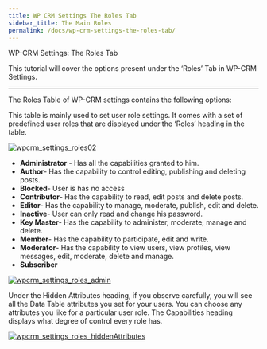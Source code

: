 ```yaml
---
title: WP CRM Settings The Roles Tab
sidebar_title: The Main Roles
permalink: /docs/wp-crm-settings-the-roles-tab/
---
```


WP-CRM Settings: The Roles Tab

This tutorial will cover the options present under the ‘Roles’ Tab in WP-CRM Settings.

* * *

The Roles Table of WP-CRM settings contains the following options:

This table is mainly used to set user role settings. It comes with a set of predefined user roles that are displayed under the ‘Roles’ heading in the table.

![wpcrm_settings_roles02](https://storage.googleapis.com/media.usabilitydynamics.com/2012/03/wpcrm_settings_roles022-1200x566.png)

*   **Administrator** - Has all the capabilities granted to him.
*   **Author**- Has the capability to control editing, publishing and deleting posts.
*   **Blocked**- User is has no access
*   **Contributor**- Has the capability to read, edit posts and delete posts.
*   **Editor**- Has the capability to manage, moderate, publish, edit and delete.
*   **Inactive**- User can only read and change his password.
*   **Key Master**- Has the capability to administer, moderate, manage and delete.
*   **Member**- Has the capability to participate, edit and write.
*   **Moderator**- Has the capability to view users, view profiles, view messages, edit, moderate, delete and manage.
*   **Subscriber**

[![wpcrm_settings_roles_admin](https://storage.googleapis.com/media.usabilitydynamics.com/2012/03/wpcrm_settings_roles_admin.png)](https://storage.googleapis.com/media.usabilitydynamics.com/2012/03/wpcrm_settings_roles_admin.png)

Under the Hidden Attributes heading, if you observe carefully, you will see all the Data Table attributes you set for your users. You can choose any attributes you like for a particular user role. The Capabilities heading displays what degree of control every role has.

[![wpcrm_settings_roles_hiddenAttributes](https://storage.googleapis.com/media.usabilitydynamics.com/2012/03/wpcrm_settings_roles_hiddenAttributes.png)](https://storage.googleapis.com/media.usabilitydynamics.com/2012/03/wpcrm_settings_roles_hiddenAttributes.png)